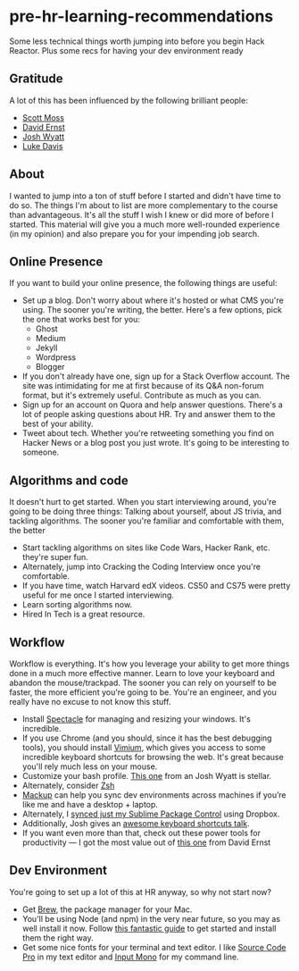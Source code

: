 # pre-hr-learning-recommendations
Some less technical things worth jumping into before you begin Hack Reactor. Plus some recs for having your dev environment ready

## Gratitude
A lot of this has been influenced by the following brilliant people:
+ [Scott Moss](https://github.com/Hendrixer)
+ [David Ernst](https://github.com/dsernst)
+ [Josh Wyatt](https://github.com/joshwyatt)
+ [Luke Davis](https://github.com/lucaswadedavis)

## About
I wanted to jump into a ton of stuff before I started and didn't have time to do so. The things I'm about to list are more complementary to the course than advantageous. It's all the stuff I wish I knew or did more of before I started. This material will give you a much more well-rounded experience (in my opinion) and also prepare you for your impending job search.

## Online Presence
If you want to build your online presence, the following things are useful:
+ Set up a blog. Don't worry about where it's hosted or what CMS you're using. The sooner you're writing, the better. Here's a few options, pick the one that works best for you:
    * Ghost
    * Medium
    * Jekyll
    * Wordpress
    * Blogger
+ If you don't already have one, sign up for a Stack Overflow account. The site was intimidating for me at first because of its Q&A non-forum format, but it's extremely useful. Contribute as much as you can.
+ Sign up for an account on Quora and help answer questions. There's a lot of people asking questions about HR. Try and answer them to the best of your ability.
+ Tweet about tech. Whether you're retweeting something you find on Hacker News or a blog post you just wrote. It's going to be interesting to someone.

## Algorithms and code
It doesn't hurt to get started. When you start interviewing around, you're going to be doing three things: Talking about yourself, about JS trivia, and tackling algorithms. The sooner you're familiar and comfortable with them, the better
+ Start tackling algorithms on sites like Code Wars, Hacker Rank, etc. they're super fun.
+ Alternately, jump into Cracking the Coding Interview once you're comfortable.
+ If you have time, watch Harvard edX videos. CS50 and CS75 were pretty useful for me once I started interviewing.
+ Learn sorting algorithms now.
+ Hired In Tech is a great resource.

## Workflow
Workflow is everything. It's how you leverage your ability to get more things done in a much more effective manner. Learn to love your keyboard and abandon the mouse/trackpad. The sooner you can rely on yourself to be faster, the more efficient you're going to be.
You're an engineer, and you really have no excuse to not know this stuff.
+ Install [Spectacle](https://www.spectacleapp.com/) for managing and resizing your windows. It's incredible.
+ If you use Chrome (and you should, since it has the best debugging tools), you should install [Vimium](https://vimium.github.io/), which gives you access to some incredible keyboard shortcuts for browsing the web. It's great because you'll rely much less on your mouse.
+ Customize your bash profile. [This one](https://github.com/joshwyatt/bash_profile/blob/master/bash_profile) from an Josh Wyatt is stellar.
+ Alternately, consider [Zsh](https://github.com/robbyrussell/oh-my-zsh)
+ [Mackup](https://github.com/lra/mackup) can help you sync dev environments across machines if you’re like me and have a desktop + laptop.
+ Alternately, I [synced just my Sublime Package Control](https://packagecontrol.io/docs/syncing) using Dropbox.
+ Additionally, Josh gives an [awesome keyboard shortcuts talk](https://github.com/joshwyatt/keyboard_shortcuts).
+ If you want even more than that, check out these power tools for productivity — I got the most value out of [this one](http://dsernst.com/2015/06/11/software-engineering-power-tools/) from David Ernst

## Dev Environment
You're going to set up a lot of this at HR anyway, so why not start now?
+ Get [Brew](http://brew.sh/), the package manager for your Mac.
+ You'll be using Node (and npm) in the very near future, so you may as well install it now. Follow [this fantastic guide](http://www.johnpapa.net/how-to-use-npm-global-without-sudo-on-osx/) to get started and install them the right way.
+ Get some nice fonts for your terminal and text editor. I like [Source Code Pro](https://github.com/adobe-fonts/source-code-pro) in my text editor and [Input Mono](http://input.fontbureau.com/) for my command line.